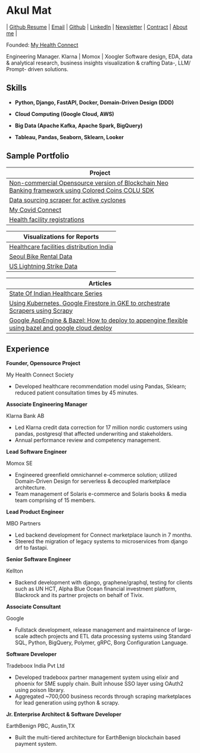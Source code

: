
# Akul Mat

| [Github Resume](https://resume.github.io/?codecakes) | [Email](mailto:akulmat@proton.me) | [Github](https://github.com/codecakes) | [LinkedIn](https://www.linkedin.com/in/akulmat/) | [Newsletter](https://xcov19.dev/) | [Contract](https://codecartel.carrd.co) | [About me](https://about.me/akulmat/) |

Founded: [My Health Connect](https://www.myhealthconnect.in)


Engineering Manager. Klarna | Momox | Xoogler
Software design, EDA, data & analytical research, business insights visualization & crafting Data-, LLM/ Prompt- driven solutions.

## Skills

-   **Python, Django, FastAPI, Docker, Domain-Driven Design (DDD)**
    

-   **Cloud Computing (Google Cloud, AWS)**
    

-   **Big Data (Apache Kafka, Apache Spark, BigQuery)**
    

-   **Tableau, Pandas, Seaborn, Sklearn, Looker**

## Sample Portfolio

| **Project** |
|--|
| [Non-commercial Opensource version of Blockchain Neo Banking framework using Colored Coins COLU SDK](https://github.com/codecakes/etksite) |
| [Data sourcing scraper for active cyclones](https://github.com/codecakes/active-cyclone-crawl) |
| [My Covid Connect](https://github.com/Xcov19/mycovidconnect) |
| [Health facility registrations](https://github.com/Xcov19/registrations) |

| **Visualizations for Reports** |
|--|
| [Healthcare facilities distribution India](https://public.tableau.com/app/profile/akul.mathur/viz/facilties_geo_care_type_breakup_/Story1) |
| [Seoul Bike Rental Data](https://public.tableau.com/app/profile/akul.mathur/viz/SeoulBikeRental2018Usage/Dashboard2) |
| [US Lightning Strike Data](https://public.tableau.com/app/profile/akul.mathur/viz/lightningstrikesanalysisUS/Strikesacrossregions)

| **Articles** |
|--|
| [State Of Indian Healthcare Series](https://xcov19.dev/p/state-of-healthcare-an-overview) |
| [Using Kubernetes, Google Firestore in GKE to orchestrate Scrapers using Scrapy](https://faun.pub/using-kubernetes-google-firestore-in-gke-to-orchestrate-scrapers-using-scrapy-pt-1-cdf7bb651341) |
| [Google AppEngine & Bazel: How to deploy to appengine flexible using bazel and google cloud deploy](https://faun.pub/google-appengine-bazel-how-to-deploy-to-appengine-flexible-using-bazel-and-google-cloud-deploy-469c0c64bc35)|


## Experience

**Founder, Opensource Project**

My Health Connect Society

-   Developed healthcare recommendation model using Pandas, Sklearn; reduced patient consultation times by 45 minutes.

**Associate Engineering Manager**

Klarna Bank AB

-   Led Klarna credit data correction for 17 million nordic customers using pandas, postgresql that affected underwriting and stakeholders.
-   Annual performance review and competency management.

**Lead Software Engineer**

Momox SE

-   Engineered greenfield omnichannel e-commerce solution; utilized Domain-Driven Design for serverless & decoupled marketplace architecture.
-   Team management of Solaris e-commerce and Solaris books & media team comprising of 15 members.

**Lead Product Engineer**

MBO Partners

-   Led backend development for Connect marketplace launch in 7 months.
-   Steered the migration of legacy systems to microservices from django drf to fastapi.

**Senior Software Engineer**

Kellton

-   Backend development with django, graphene/graphql, testing for clients such as UN HCT, Alpha Blue Ocean financial investment platform, Blackrock and its partner projects on behalf of Tivix.

**Associate Consultant**

Google

-   Fullstack development, release management and maintainence of large-scale adtech projects and ETL data processing systems using Standard SQL, Python, BigQuery, Polymer, gRPC, Borg Configuration Language.

**Software Developer**

Tradeboox India Pvt Ltd

-   Developed tradeboox partner management system using elixir and phoenix for SME supply chain. Built inhouse SSO layer using OAuth2 using poison library.
-   Aggregated ~700,000 business records through scraping marketplaces for lead generation using python & scrapy.

**Jr. Enterprise Architect & Software Developer**

EarthBenign PBC, Austin,TX
-   Built the multi-tiered architecture for EarthBenign blockchain based payment system.




